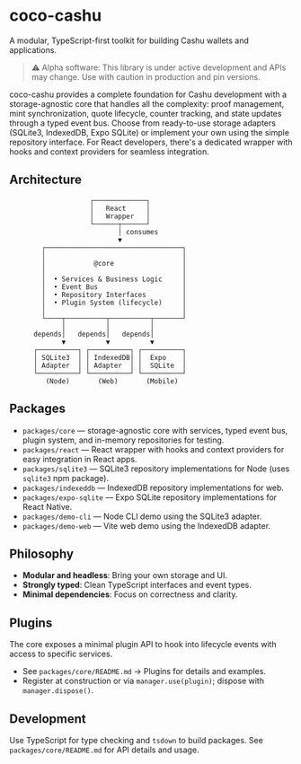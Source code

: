 # coco-cashu

A modular, TypeScript-first toolkit for building Cashu wallets and applications.

> ⚠️ Alpha software: This library is under active development and APIs may change. Use with caution in production and pin versions.

coco-cashu provides a complete foundation for Cashu development with a storage-agnostic core that handles all the complexity: proof management, mint synchronization, quote lifecycle, counter tracking, and state updates through a typed event bus. Choose from ready-to-use storage adapters (SQLite3, IndexedDB, Expo SQLite) or implement your own using the simple repository interface. For React developers, there's a dedicated wrapper with hooks and context providers for seamless integration.

## Architecture

```
                    ┌─────────────┐
                    │   React     │
                    │   Wrapper   │
                    └──────┬──────┘
                           │ consumes
                           ▼
        ┌──────────────────────────────────┐
        │                                  │
        │            @core                 │
        │                                  │
        │  • Services & Business Logic     │
        │  • Event Bus                     │
        │  • Repository Interfaces         │
        │  • Plugin System (lifecycle)     │
        │                                  │
        └────┬──────────┬──────────┬───────┘
             │          │          │
      depends│   depends│   depends│
             ▼          ▼          ▼
      ┌──────────┐ ┌──────────┐ ┌──────────┐
      │ SQLite3  │ │ IndexedDB│ │  Expo    │
      │ Adapter  │ │ Adapter  │ │  SQLite  │
      └──────────┘ └──────────┘ └──────────┘
         (Node)       (Web)       (Mobile)
```

## Packages

- `packages/core` — storage-agnostic core with services, typed event bus, plugin system, and in-memory repositories for testing.
- `packages/react` — React wrapper with hooks and context providers for easy integration in React apps.
- `packages/sqlite3` — SQLite3 repository implementations for Node (uses `sqlite3` npm package).
- `packages/indexeddb` — IndexedDB repository implementations for web.
- `packages/expo-sqlite` — Expo SQLite repository implementations for React Native.
- `packages/demo-cli` — Node CLI demo using the SQLite3 adapter.
- `packages/demo-web` — Vite web demo using the IndexedDB adapter.

## Philosophy

- **Modular and headless**: Bring your own storage and UI.
- **Strongly typed**: Clean TypeScript interfaces and event types.
- **Minimal dependencies**: Focus on correctness and clarity.

## Plugins

The core exposes a minimal plugin API to hook into lifecycle events with access to specific services.

- See `packages/core/README.md` → Plugins for details and examples.
- Register at construction or via `manager.use(plugin)`; dispose with `manager.dispose()`.

## Development

Use TypeScript for type checking and `tsdown` to build packages. See `packages/core/README.md` for API details and usage.
